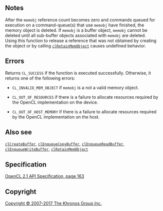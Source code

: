 
## Notes

After the `memobj` reference count becomes zero and commands queued for
execution on a command-queue(s) that use `memobj` have finished, the
memory object is deleted. If `memobj` is a buffer object, `memobj`
cannot be deleted until all sub-buffer objects associated with `memobj`
are deleted. Using this function to release a reference that was not
obtained by creating the object or by calling
[`clRetainMemObject`](clRetainMemObject.html) causes undefined behavior.

## Errors

Returns `CL_SUCCESS` if the function is executed successfully.
Otherwise, it returns one of the following errors:

-   `CL_INVALID_MEM_OBJECT` if `memobj` is a not a valid memory object.

-   `CL_OUT_OF_RESOURCES` if there is a failure to allocate resources
    required by the OpenCL implementation on the device.

-   `CL_OUT_OF_HOST_MEMORY` if there is a failure to allocate resources
    required by the OpenCL implementation on the host.

## Also see

[`clCreateBuffer`](clCreateBuffer.html),
[`clEnqueueCopyBuffer`](clEnqueueCopyBuffer.html),
[`clEnqueueReadBuffer`](clEnqueueReadBuffer.html),
[`clEnqueueWriteBuffer`](clEnqueueWriteBuffer.html),
[`clRetainMemObject`](clRetainMemObject.html)

## Specification

[OpenCL 2.1 API Specification, page
163](https://www.khronos.org/registry/cl/specs/opencl-2.1.pdf#page=163)

## Copyright

[Copyright © 2007-2017 The Khronos Group Inc.](copyright.html)
